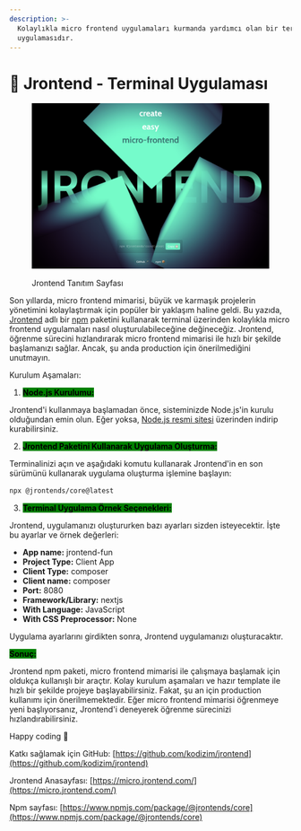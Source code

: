 ```yaml
---
description: >-
  Kolaylıkla micro frontend uygulamaları kurmanda yardımcı olan bir terminal
  uygulamasıdır.
---
```


# 🐣 Jrontend - Terminal Uygulaması

<figure><img src="../.gitbook/assets/Screenshot 2023-05-07 at 17.29.35.png" alt=""><figcaption><p>Jrontend Tanıtım Sayfası</p></figcaption></figure>

Son yıllarda, micro frontend mimarisi, büyük ve karmaşık projelerin yönetimini kolaylaştırmak için popüler bir yaklaşım haline geldi. Bu yazıda, [Jrontend](http://micro.jrontend.com/) adlı bir [npm](https://www.npmjs.com/package/@jrontends/core) paketini kullanarak terminal üzerinden kolaylıkla micro frontend uygulamaları nasıl oluşturulabileceğine değineceğiz. Jrontend, öğrenme sürecini hızlandırarak micro frontend mimarisi ile hızlı bir şekilde başlamanızı sağlar. Ancak, şu anda production için önerilmediğini unutmayın.

Kurulum Aşamaları:

1. <mark style="background-color:green;">**Node.js Kurulumu:**</mark>

Jrontend'i kullanmaya başlamadan önce, sisteminizde Node.js'in kurulu olduğundan emin olun. Eğer yoksa, [Node.js resmi sitesi](https://nodejs.org/en/) üzerinden indirip kurabilirsiniz.

2. <mark style="background-color:green;">**Jrontend Paketini Kullanarak Uygulama Oluşturma:**</mark>

Terminalinizi açın ve aşağıdaki komutu kullanarak Jrontend'in en son sürümünü kullanarak uygulama oluşturma işlemine başlayın:

```bash
npx @jrontends/core@latest
```

3. <mark style="background-color:green;">**Terminal Uygulama Örnek Seçenekleri:**</mark>

Jrontend, uygulamanızı oluştururken bazı ayarları sizden isteyecektir. İşte bu ayarlar ve örnek değerleri:

* **App name:** jrontend-fun
* **Project Type:** Client App
* **Client Type:** composer
* **Client name:** composer
* **Port:** 8080
* **Framework/Library:** nextjs
* **With Language:** JavaScript
* **With CSS Preprocessor:** None

Uygulama ayarlarını girdikten sonra, Jrontend uygulamanızı oluşturacaktır.

<mark style="background-color:green;">**Sonuç:**</mark>

Jrontend npm paketi, micro frontend mimarisi ile çalışmaya başlamak için oldukça kullanışlı bir araçtır. Kolay kurulum aşamaları ve hazır template ile hızlı bir şekilde projeye başlayabilirsiniz. Fakat, şu an için production kullanımı için önerilmemektedir. Eğer micro frontend mimarisi öğrenmeye yeni başlıyorsanız, Jrontend'i deneyerek öğrenme sürecinizi hızlandırabilirsiniz.

Happy coding 🎉



Katkı sağlamak için GitHub: [https://github.com/kodizim/jrontend](https://github.com/kodizim/jrontend)

Jrontend Anasayfası: [https://micro.jrontend.com/](https://micro.jrontend.com/)

Npm sayfası: [https://www.npmjs.com/package/@jrontends/core](https://www.npmjs.com/package/@jrontends/core)
